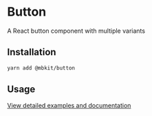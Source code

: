 # Button

A React button component with multiple variants

## Installation

```sh
yarn add @mbkit/button
```

## Usage

[View detailed examples and documentation](https://mbkit.netlify.com/components/button)